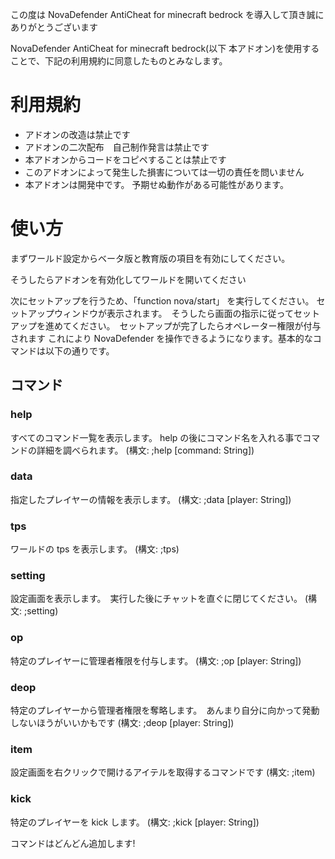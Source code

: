 この度は NovaDefender AntiCheat for minecraft bedrock を導入して頂き誠にありがとうございます

NovaDefender AntiCheat for minecraft bedrock(以下 本アドオン)を使用することで、下記の利用規約に同意したものとみなします。

# 利用規約

- アドオンの改造は禁止です
- アドオンの二次配布　自己制作発言は禁止です
- 本アドオンからコードをコピペすることは禁止です
- このアドオンによって発生した損害については一切の責任を問いません
- 本アドオンは開発中です。 予期せぬ動作がある可能性があります。

# 使い方

まずワールド設定からベータ版と教育版の項目を有効にしてください。

そうしたらアドオンを有効化してワールドを開いてください

次にセットアップを行うため、「function nova/start」 を実行してください。 セットアップウィンドウが表示されます。　そうしたら画面の指示に従ってセットアップを進めてください。　セットアップが完了したらオペレーター権限が付与されます
これにより NovaDefender を操作できるようになります。基本的なコマンドは以下の通りです。

## コマンド

### help

すべてのコマンド一覧を表示します。 help の後にコマンド名を入れる事でコマンドの詳細を調べられます。 (構文: ;help [command: String])

### data

指定したプレイヤーの情報を表示します。 (構文: ;data [player: String])

### tps

ワールドの tps を表示します。 (構文: ;tps)

### setting

設定画面を表示します。　実行した後にチャットを直ぐに閉じてください。 (構文: ;setting)

### op

特定のプレイヤーに管理者権限を付与します。 (構文: ;op [player: String])

### deop

特定のプレイヤーから管理者権限を奪略します。　あんまり自分に向かって発動しないほうがいいかもです (構文: ;deop [player: String])

### item

設定画面を右クリックで開けるアイテルを取得するコマンドです (構文: ;item)

### kick

特定のプレイヤーを kick します。 (構文: ;kick [player: String])

コマンドはどんどん追加します!
